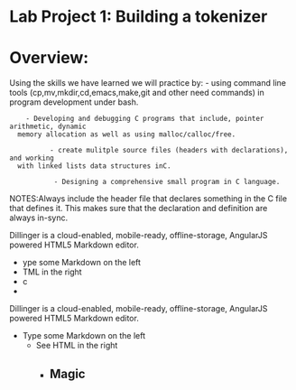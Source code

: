 # Lab Project 1: Building a tokenizer

# Overview:

Using the skills we have learned we will practice by:
      - using command line tools (cp,mv,mkdir,cd,emacs,make,git and other need commands) in program development under bash.

      	- Developing and debugging C programs that include, pointer arithmetic, dynamic
      memory allocation as well as using malloc/calloc/free.

      	      - create mulitple source files (headers with declarations), and working
      with linked lists data structures inC.

      	   	   - Designing a comprehensive small program in C language.

NOTES:Always include the header file that declares something in the C file
that defines it. This makes sure that the declaration and definition are always in-sync.

Dillinger is a cloud-enabled, mobile-ready, offline-storage, AngularJS powered
HTML5 Markdown editor.
  - ype some Markdown on the left
  - TML in the right
  - c
  -

Dillinger is a cloud-enabled, mobile-ready, offline-storage, AngularJS powered
HTML5 Markdown editor.
  - Type some Markdown on the left
    - See HTML in the right
      - Magic
        - 
